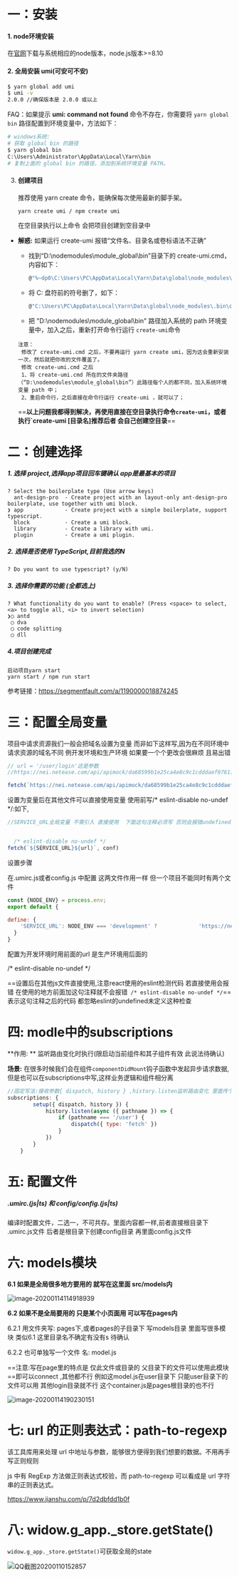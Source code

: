 # 一：安装

#### 1. node环境安装

在[官网](https://nodejs.org/en/download/)下载与系统相应的node版本，node.js版本>=8.10

#### 2. 全局安装 umi(可安可不安)

```bash
$ yarn global add umi
$ umi -v
2.0.0 //确保版本是 2.0.0 或以上
```

FAQ：如果提示 **umi: command not found** 命令不存在，你需要将 `yarn global bin` 路径配置到环境变量中，方法如下：

```bash
# windows系统:
# 获取 global bin 的路径
$ yarn global bin
C:\Users\Administrator\AppData\Local\Yarn\bin
# 复制上面的 global bin 的路径，添加到系统环境变量 PATH。
```

3. #### 创建项目

   推荐使用 yarn create 命令，能确保每次使用最新的脚手架。

   ```
   yarn create umi / npm create umi
   ```

   在空目录执行以上命令 会把项目创建到空目录中

+ **解惑:** 如果运行 create-umi 报错“文件名、目录名或卷标语法不正确”

  + 找到“D:\nodemodules\module_global\bin”目录下的 create-umi.cmd，内容如下：

    ```bash
    @"%~dp0\C:\Users\PC\AppData\Local\Yarn\Data\global\node_modules\.bin\create-umi.cmd"   %*
    ```

  + 将 C: 盘符前的符号删了，如下：

    ```bash
    @"C:\Users\PC\AppData\Local\Yarn\Data\global\node_modules\.bin\create-umi.cmd"   %*
    ```

  + 把 "D:\nodemodules\module_global\bin" 路径加入系统的 path 环境变量中，加入之后，重新打开命令行运行 `create-umi`命令

  ```
  注意：
   修改了 create-umi.cmd 之后，不要再运行 yarn create umi，因为这会重新安装一次，然后就把你改的文件覆盖了。
   修改 create-umi.cmd 之后
   1、将 create-umi.cmd 所在的文件夹路径（“D:\nodemodules\module_global\bin”）此路径每个人的都不同，加入系统环境变量 path 中；
   2、重启命令行，之后直接在命令行运行 create-umi ，就可以了；
  ```

  ==**以上问题我都得到解决，再使用直接在空目录执行命令`create-umi`，或者执行`create-umi   [目录名]推荐后者 会自己创建空目录**==

# 二：创建选择

##### 1. 选择 project,选择app项目回车键确认 app是最基本的项目

```
? Select the boilerplate type (Use arrow keys)
  ant-design-pro  - Create project with an layout-only ant-design-pro boilerplate, use together with umi block.
❯ app             - Create project with a simple boilerplate, support typescript.
  block           - Create a umi block.
  library         - Create a library with umi.
  plugin          - Create a umi plugin.
```

##### 2. 选择是否使用 TypeScript,目前我选的N

```
? Do you want to use typescript? (y/N)
```

##### 3. 选择你需要的功能 (全都选上)

```
? What functionality do you want to enable? (Press <space> to select, <a> to toggle all, <i> to invert selection)
❯◯ antd
 ◯ dva
 ◯ code splitting
 ◯ dll
```

##### 4.项目创建完成

```
启动项目yarn start
yarn start / npm run start
```

参考链接：https://segmentfault.com/a/1190000018874245

# 三：配置全局变量

项目中请求资源我们一般会把域名设置为变量 而非如下这样写,因为在不同环境中请求资源的域名不同 例开发环境和生产环境 如果要一个个更改会很麻烦 且易出错

```javascript
// url = '/user/login'这是参数
//https://nei.netease.com/api/apimock/da68599b1e25ca4e8c9c1cdddaef9761这是域名

fetch(`https://nei.netease.com/api/apimock/da68599b1e25ca4e8c9c1cdddaef9761${url}`, conf)
```

设置为变量后在其他文件可以直接使用变量 使用前写/* eslint-disable no-undef */:如下,

```javascript
//SERVICE_URL全局变量 不需引入 直接使用  下面这句注释必须写 否则会报错undefined


  /* eslint-disable no-undef */
fetch(`${SERVICE_URL}${url}`, conf)
```



设置步骤

在.umirc.js或者config.js 中配置 这两文件作用一样 但一个项目不能同时有两个文件

```javascript
const {NODE_ENV} = process.env;
export default {

define: {
    'SERVICE_URL': NODE_ENV === 'development' ? 			'https://nei.netease.com/api/apimock/da68599b1e25ca4e8c9c1cdddaef9761' : 'https://abc.aaa.com/api'
  }
}
```

配置为开发环境时用前面的url 是生产环境用后面的

/* eslint-disable no-undef */

==设置后在其他js文件直接使用,注意react使用的eslint检测代码 若直接使用会报错 在使用的地方前面加这句注释就不会报错` /* eslint-disable no-undef */`== 表示这句注释之后的代码 都忽略eslint的undefined未定义这种检查 

# 四:  modle中的subscriptions

**作用: ** 监听路由变化时执行(限启动当前组件和其子组件有效 此说法待确认) 

**场景:**  在很多时候我们会在组件`componentDidMount`钩子函数中发起异步请求数据,但是也可以在subscriptions中写,这样业务逻辑和组件相分离

```javascript
//固定写法:接收参数{ dispatch, history } ,history.listen监听路由变化 里面传个函数 可同步函数也可异步函数 我这里async写的异步 此函数接收的参数是location  解构可得到pathname 再根据路由 判断 发起异步请求
subscriptions: {
        setup({ dispatch, history }) {
            history.listen(async ({ pathname }) => {
                if (pathname === '/user') {
                    dispatch({ type: 'fetch' })
                }
            })
        }
    }
```

# 五: 配置文件

#####  .umirc.(js|ts) 和 config/config.(js|ts)

编译时配置文件，二选一，不可共存。里面内容都一样,前者直接根目录下 .umirc.js文件  后者是根目录下创建config目录 再里面config.js文件

# 六: models模块

**6.1 如果是全局很多地方要用的 就写在这里面 src/models内**

![image-20200114114918939](C:\Users\35614\AppData\Roaming\Typora\typora-user-images\image-20200114114918939.png)

**6.2 如果不是全局要用的 只是某个小页面用 可以写在pages内** 

6.2.1 用文件夹写: pages下,或者pages的子目录下 写models目录 里面写很多模块 类似6.1 这里目录名不确定有没有s 待确认

6.2.2 也可单独写一个文件 名: model.js 

==注意:写在page里的特点是 仅此文件或目录的 父目录下的文件可以使用此模块==即可以connect ,其他都不行 例如这model.js在user目录下 只能user目录下的文件可以用 其他login目录就不行 这个container.js是pages根目录的也不行

![image-20200114190230151](C:\Users\35614\AppData\Roaming\Typora\typora-user-images\image-20200114190230151.png)

# 七: url 的正则表达式：path-to-regexp

该工具库用来处理 url 中地址与参数，能够很方便得到我们想要的数据。不用再手写正则规则

js 中有 RegExp 方法做正则表达式校验，而 path-to-regexp 可以看成是 url 字符串的正则表达式。

https://www.jianshu.com/p/7d2dbfdd1b0f

# 八: widow.g_app._store.getState()

`widow.g_app._store.getState()`可获取全局的state

![QQ截图20200110152857](C:\Users\35614\AppData\Roaming\Typora\typora-user-images\QQ截图20200110152857.png)